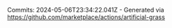 Commits: 2024-05-06T23:34:22.041Z - Generated via https://github.com/marketplace/actions/artificial-grass
<br>
